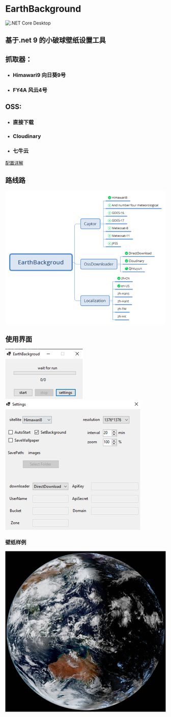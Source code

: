 # EarthBackground
![.NET Core Desktop](https://github.com/LGinC/EarthBackground/workflows/.NET%20Core%20Desktop/badge.svg)

## 基于.net 9 的小破球壁纸设置工具

## 抓取器：
+ ### Himawari9 向日葵9号
+ ### FY4A 风云4号
## OSS:
+ ### 直接下载
+ ### Cloudinary
+ ### 七牛云

[配置详解](https://github.com/LGinC/EarthBackground/wiki)

## 路线路
![Road map](https://raw.githubusercontent.com/LGinC/EarthBackground/master/Properties/Roadmap.png)

## 使用界面

![main](https://raw.githubusercontent.com/LGinC/EarthBackground/master/Properties/mainForm.png)
![settings](https://raw.githubusercontent.com/LGinC/EarthBackground/master/Properties/settingForm.png)

### 壁纸样例
![wallpaper](https://raw.githubusercontent.com/LGinC/EarthBackground/master/Properties/wallpaper.png)
